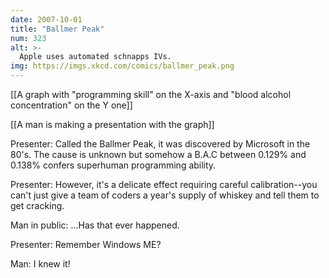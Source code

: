 ```yaml
---
date: 2007-10-01
title: "Ballmer Peak"
num: 323
alt: >-
  Apple uses automated schnapps IVs.
img: https://imgs.xkcd.com/comics/ballmer_peak.png
---
```

[[A graph with "programming skill" on the X-axis and "blood alcohol concentration" on the Y one]]

[[A man is making a presentation with the graph]]

Presenter: Called the Ballmer Peak, it was discovered by Microsoft in the 80's. The cause is unknown but somehow a B.A.C between 0.129% and 0.138% confers superhuman programming ability.

Presenter: However, it's a delicate effect requiring careful calibration--you can't just give a team of coders a year's supply of whiskey and tell them to get cracking.

Man in public: ...Has that ever happened.

Presenter: Remember Windows ME?

Man: I knew it!

